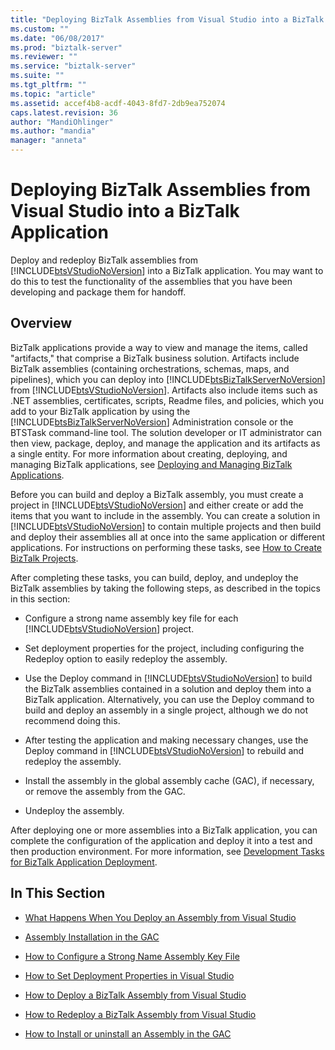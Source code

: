 ```yaml
---
title: "Deploying BizTalk Assemblies from Visual Studio into a BizTalk Application | Microsoft Docs"
ms.custom: ""
ms.date: "06/08/2017"
ms.prod: "biztalk-server"
ms.reviewer: ""
ms.service: "biztalk-server"
ms.suite: ""
ms.tgt_pltfrm: ""
ms.topic: "article"
ms.assetid: accef4b8-acdf-4043-8fd7-2db9ea752074
caps.latest.revision: 36
author: "MandiOhlinger"
ms.author: "mandia"
manager: "anneta"
---
```

# Deploying BizTalk Assemblies from Visual Studio into a BizTalk Application
Deploy and redeploy BizTalk assemblies from [!INCLUDE[btsVStudioNoVersion](../includes/btsvstudionoversion-md.md)] into a BizTalk application. You may want to do this to test the functionality of the assemblies that you have been developing and package them for handoff.  

## Overview  
 BizTalk applications provide a way to view and manage the items, called "artifacts," that comprise a BizTalk business solution. Artifacts include BizTalk assemblies (containing orchestrations, schemas, maps, and pipelines), which you can deploy into [!INCLUDE[btsBizTalkServerNoVersion](../includes/btsbiztalkservernoversion-md.md)] from [!INCLUDE[btsVStudioNoVersion](../includes/btsvstudionoversion-md.md)]. Artifacts also include items such as .NET assemblies, certificates, scripts, Readme files, and policies, which you add to your BizTalk application by using the [!INCLUDE[btsBizTalkServerNoVersion](../includes/btsbiztalkservernoversion-md.md)] Administration console or the BTSTask command-line tool. The solution developer or IT administrator can then view, package, deploy, and manage the application and its artifacts as a single entity. For more information about creating, deploying, and managing BizTalk applications, see [Deploying and Managing BizTalk Applications](../core/deploying-and-managing-biztalk-applications.md).  
  
 Before you can build and deploy a BizTalk assembly, you must create a project in [!INCLUDE[btsVStudioNoVersion](../includes/btsvstudionoversion-md.md)] and either create or add the items that you want to include in the assembly. You can create a solution in [!INCLUDE[btsVStudioNoVersion](../includes/btsvstudionoversion-md.md)] to contain multiple projects and then build and deploy their assemblies all at once into the same application or different applications. For instructions on performing these tasks, see [How to Create BizTalk Projects](../core/how-to-create-biztalk-projects.md).  
  
 After completing these tasks, you can build, deploy, and undeploy the BizTalk assemblies by taking the following steps, as described in the topics in this section:  
  
-   Configure a strong name assembly key file for each [!INCLUDE[btsVStudioNoVersion](../includes/btsvstudionoversion-md.md)] project.  
  
-   Set deployment properties for the project, including configuring the Redeploy option to easily redeploy the assembly.  
  
-   Use the Deploy command in [!INCLUDE[btsVStudioNoVersion](../includes/btsvstudionoversion-md.md)] to build the BizTalk assemblies contained in a solution and deploy them into a BizTalk application. Alternatively, you can use the Deploy command to build and deploy an assembly in a single project, although we do not recommend doing this.  
  
-   After testing the application and making necessary changes, use the Deploy command in [!INCLUDE[btsVStudioNoVersion](../includes/btsvstudionoversion-md.md)] to rebuild and redeploy the assembly.  
  
-   Install the assembly in the global assembly cache (GAC), if necessary, or remove the assembly from the GAC.  
  
-   Undeploy the assembly.  
  
 After deploying one or more assemblies into a BizTalk application, you can complete the configuration of the application and deploy it into a test and then production environment. For more information, see [Development Tasks for BizTalk Application Deployment](../core/development-tasks-for-biztalk-application-deployment.md).  
  
## In This Section  
  
-   [What Happens When You Deploy an Assembly from Visual Studio](../core/what-happens-when-you-deploy-an-assembly-from-visual-studio.md)  
  
-   [Assembly Installation in the GAC](../core/assembly-installation-in-the-gac.md)  
  
-   [How to Configure a Strong Name Assembly Key File](../core/how-to-configure-a-strong-name-assembly-key-file.md)  
  
-   [How to Set Deployment Properties in Visual Studio](../core/how-to-set-deployment-properties-in-visual-studio.md)  
  
-   [How to Deploy a BizTalk Assembly from Visual Studio](../core/how-to-deploy-a-biztalk-assembly-from-visual-studio.md)  
  
-   [How to Redeploy a BizTalk Assembly from Visual Studio](../core/how-to-redeploy-a-biztalk-assembly-from-visual-studio.md)  
  
-   [How to Install or uninstall an Assembly in the GAC](../core/how-to-install-an-assembly-in-the-gac.md)  